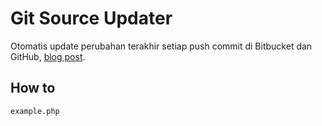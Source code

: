 Git Source Updater
=================

Otomatis update perubahan terakhir setiap push commit di Bitbucket dan GitHub, [blog post](http://zaf.web.id/blog/update-source-otomatis-dari-bitbucket-dan-github).

How to
------
`example.php`
